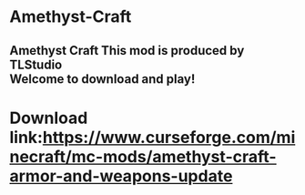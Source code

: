 # Amethyst-Craft
Amethyst Craft
This mod is produced by TLStudio  
Welcome to download and play!
---
# Download link:https://www.curseforge.com/minecraft/mc-mods/amethyst-craft-armor-and-weapons-update
